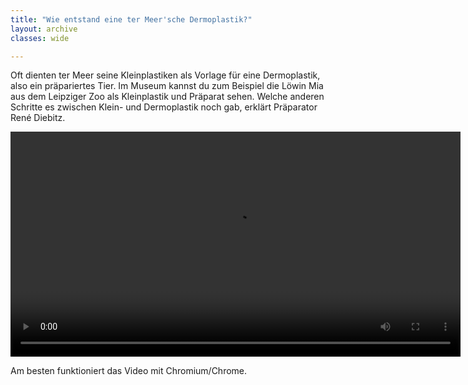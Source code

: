 ```yaml
---
title: "Wie entstand eine ter Meer'sche Dermoplastik?"
layout: archive
classes: wide

---
```


Oft dienten ter Meer seine Kleinplastiken als Vorlage für eine Dermoplastik, also ein präpariertes Tier. Im Museum kannst du zum Beispiel die Löwin Mia aus dem Leipziger Zoo als Kleinplastik und Präparat sehen. Welche anderen Schritte es zwischen Klein- und Dermoplastik noch gab, erklärt Präparator René Diebitz.

<div class="video">
  <video id="theplayer" autoplay="autoplay" height="360px" controls="controls" src="https://world.naturkunde.museum/videos/termeer-plastiken-technik.webm">
    <source id="mediasource" type="video/mp4">
      <p>Schade!</p>
      Dein Browser unterstützt leider keine Videowiedergabe.
  </video>
  <p>Am besten funktioniert das Video mit Chromium/Chrome.</p>
</div>
